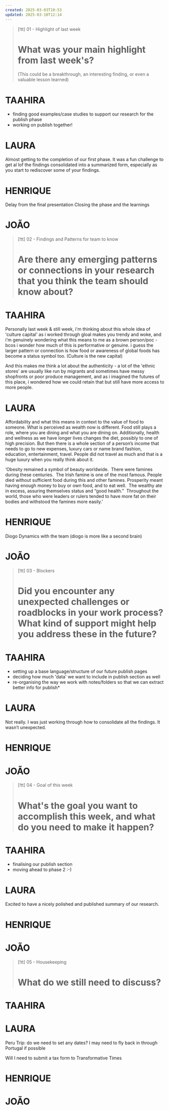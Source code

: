 ```yaml
---
created: 2025-03-03T10:53
updated: 2025-03-10T12:14
---
```


> [!tt] 01 - Highlight of last week
> # What was your main highlight from last week's?
> (This could be a breakthrough, an interesting finding, or even a valuable lesson learned)


# TAAHIRA

-  finding good examples/case studies to support our research for the publish phase
- working on publish together!

# LAURA
Almost getting to the completion of our first phase. It was a fun challenge to get al lof the findings consolidated into a summarized form, especially as you start to rediscover some of your findings.

# HENRIQUE
Delay from the final presentation 
Closing the phase and the learnings


# JOÃO




> [!tt] 02 - Findings and Patterns for team to know
> # Are there any emerging patterns or connections in your research that you think the team should know about?


# TAAHIRA

Personally last week & still week, i'm  thinking about this whole idea of 'culture capital' as i worked through gloal makes you trendy and woke, and i'm genuinely wondering what this means to me as a brown person/poc - bcos i wonder how much of this is performative or genuine. i guess the larger pattern or connection is how food or awareness of global foods has become a status symbol too. 
(Culture is the new capital)

And this makes me think a lot about the authenticity - a lot of the 'ethnic stores' are usually like run by migrants and sometimes have messy shopfronts or poor produce management, and as i imagined the futures of this place,  i wondered how we could retain that but still have more access to more people. 

# LAURA
Affordability and what this means in context to the value of food to someone. What is perceived as wealth now is different. Food still plays a role, where you are dining and what you are dining on. Additionally, health and wellness as we have longer lives changes the diet, possibly to one of high precision. But then there is a whole section of a person’s income that needs to go to new expenses, luxury cars or name brand fashion, education, entertainment, travel. People did not travel as much and that is a huge luxury when you really think about it. 

  

‘Obesity remained a symbol of beauty worldwide.  There were famines during these centuries.  The Irish famine is one of the most famous. People died without sufficient food during this and other famines. Prosperity meant having enough money to buy or own food, and to eat well.  The wealthy ate in excess, assuring themselves status and “good health.”  Throughout the world, those who were leaders or rulers tended to have more fat on their bodies and withstood the famines more easily.’

# HENRIQUE
Diogo Dynamics with the team (diogo is more like a second brain) 

# JOÃO



> [!tt] 03 - Blockers
> # Did you encounter any unexpected challenges or roadblocks in your work process? What kind of support might help you address these in the future?


# TAAHIRA

- setting up a base language/structure of our future publish pages 
- deciding how much 'data' we want to include in publish section as well
- re-organising the way we work with notes/folders so that we can extract better info for publish* 
# LAURA
Not really. I was just working through how to consolidate all the findings. It wasn’t unexpected.

# HENRIQUE


# JOÃO




> [!tt] 04 - Goal of this week
> # What's the goal you want to accomplish this week, and what do you need to make it happen?


# TAAHIRA

- finalising our publish section
- moving ahead to phase 2 :-) 

# LAURA
Excited to have a nicely polished and published summary of our research.



# HENRIQUE


# JOÃO




> [!tt] 05 - Housekeeping
> # What do we still need to discuss?


# TAAHIRA


# LAURA
Peru Trip: do we need to set any dates? I may need to fly back in through Portugal if possible

Will I need to submit a tax form to Transformative Times

# HENRIQUE


# JOÃO